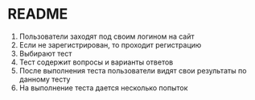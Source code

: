 # README


1) Пользователи заходят под своим логином на сайт
2) Если не зарегистрирован, то проходит регистрацию
2) Выбирают тест
3) Тест содержит вопросы и варианты ответов
4) После выполнения теста пользователи видят свои результаты по данному тесту
5) На выполнение теста дается несколько попыток
